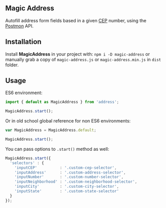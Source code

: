## Magic Address

Autofill address form fields based in a given [CEP](https://en.wikipedia.org/wiki/C%C3%B3digo_de_Endere%C3%A7amento_Postal) number, using the [Postmon](http://postmon.com.br) API.

## Installation

Install **MagicAddress** in your project with: `npm i -D magic-address` or manually grab a copy of `magic-address.js` or `magic-address.min.js` in `dist` folder.

## Usage

ES6 environment:

```javascript
import { default as MagicAddress } from 'address';

MagicAddress.start();
```

Or in old school global reference for non ES6 environments:

```javascript
var MagicAddress = MagicAddress.default;

MagicAddress.start();
```

You can pass options to `.start()` method as well:

```javascript
MagicAddress.start({
  'selectors' : {
    'inputCEP'          : '.custom-cep-selector',
    'inputAddress'      : '.custom-address-selector',
    'inputNumber'       : '.custom-number-selector',
    'inputNeighborhood' : '.custom-neighborhood-selector',
    'inputCity'         : '.custom-city-selector',
    'inputState'        : '.custom-state-selector'
  }
});
```
